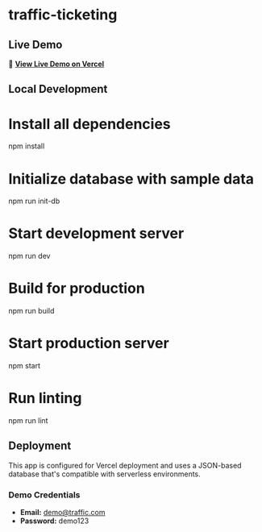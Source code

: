 # traffic-ticketing

## Live Demo

🚀 **[View Live Demo on Vercel](https://traffic-ticketing.vercel.app)**

## Local Development

# Install all dependencies

npm install

# Initialize database with sample data

npm run init-db

# Start development server

npm run dev

# Build for production

npm run build

# Start production server

npm start

# Run linting

npm run lint

## Deployment

This app is configured for Vercel deployment and uses a JSON-based database that's compatible with serverless environments.

### Demo Credentials

- **Email:** demo@traffic.com
- **Password:** demo123
